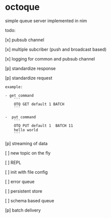 # octoque
simple queue server implemented in nim

todo:

[x] pubsub channel

[x] multiple subcriber (push and broadcast based)

[x] logging for common and pubsub channel

[p] standardize response

[p] standardize request
    
    example:
    
    - get command
        ```
        OTQ GET default 1 BATCH
        ```
    
    -  put command 
        ```
        OTQ PUT default 1  BATCH 11
        hello world
        ```
    
[p] streaming of data

[ ] new topic on the fly

[ ] REPL

[ ] init with file config

[ ] error queue

[ ] persistent store

[ ] schema based queue

[p] batch delivery


